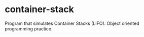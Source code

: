 # container-stack
Program that simulates Container Stacks (LIFO). Object oriented programming practice.
